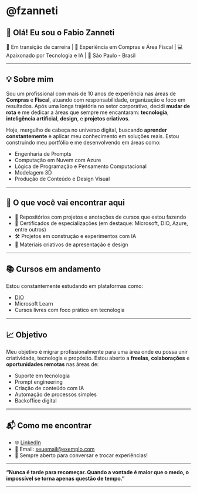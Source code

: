# @fzanneti 

## 👋 Olá! Eu sou o Fabio Zanneti

🎯 Em transição de carreira | 💼 Experiência em Compras e Área Fiscal | 💻 Apaixonado por Tecnologia e IA | 📍 São Paulo - Brasil

---

## 💡 Sobre mim

Sou um profissional com mais de 10 anos de experiência nas áreas de **Compras** e **Fiscal**, atuando com responsabilidade, organização e foco em resultados. Após uma longa trajetória no setor corporativo, decidi **mudar de rota** e me dedicar a áreas que sempre me encantaram: **tecnologia**, **inteligência artificial**, **design**, e **projetos criativos**.

Hoje, mergulho de cabeça no universo digital, buscando **aprender constantemente** e aplicar meu conhecimento em soluções reais. Estou construindo meu portfólio e me desenvolvendo em áreas como:

- Engenharia de Prompts
- Computação em Nuvem com Azure
- Lógica de Programação e Pensamento Computacional
- Modelagem 3D
- Produção de Conteúdo e Design Visual

---

## 🚀 O que você vai encontrar aqui

- 📂 Repositórios com projetos e anotações de cursos que estou fazendo
- 📄 Certificados de especializações (em destaque: Microsoft, DIO, Azure, entre outros)
- 🛠️ Projetos em construção e experimentos com IA
- 🎨 Materiais criativos de apresentação e design

---

## 📚 Cursos em andamento

Estou constantemente estudando em plataformas como:

- [DIO](https://www.dio.me/)
- Microsoft Learn
- Cursos livres com foco prático em tecnologia

---

## 📈 Objetivo

Meu objetivo é migrar profissionalmente para uma área onde eu possa unir criatividade, tecnologia e propósito. Estou aberto a **freelas**, **colaborações** e **oportunidades remotas** nas áreas de:

- Suporte em tecnologia
- Prompt engineering
- Criação de conteúdo com IA
- Automação de processos simples
- Backoffice digital

---

## 📬 Como me encontrar

- 🌐 [LinkedIn](https://www.linkedin.com/in/seu-usuario-aqui)
- 📧 Email: seuemail@exemplo.com
- 💬 Sempre aberto para conversar e trocar experiências!

---

**“Nunca é tarde para recomeçar. Quando a vontade é maior que o medo, o impossível se torna apenas questão de tempo.”**

---
